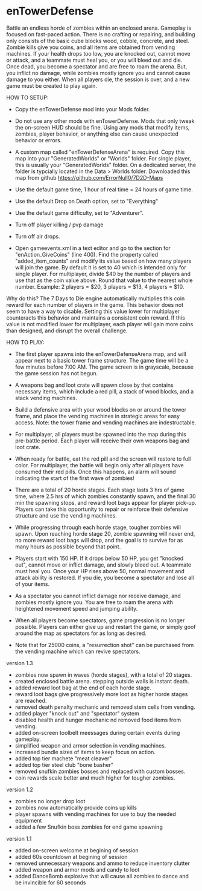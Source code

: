 # enTowerDefense

Battle an endless horde of zombies within an enclosed arena. Gameplay is focused on fast-paced action. There is no crafting or repairing, and building only consists of the basic cube blocks wood, cobble, concrete, and steel. Zombie kills give you coins, and all items are obtained from vending machines. If your health drops too low, you are knocked out, cannot move or attack, and a teammate must heal you, or you will bleed out and die. Once dead, you become a spectator and are free to roam the arena. But, you inflict no damage, while zombies mostly ignore you and cannot cause damage to you either. When all players die, the session is over, and a new game must be created to play again.


HOW TO SETUP:

- Copy the enTowerDefense mod into your Mods folder.

- Do not use any other mods with enTowerDefense. Mods that only tweak the on-screen HUD should be fine. Using any mods that modify items, zombies, player behavior, or anything else can cause unexpected behavior or errors.

- A custom map called "enTowerDefenseArena" is required. Copy this map into your "GeneratedWorlds" or "Worlds" folder. For single player, this is usually your "GeneratedWorlds" folder. On a dedicated server, the folder is typcially located in the Data > Worlds folder. Downloaded this map from github https://github.com/ErrorNull0/7D2D-Maps

- Use the default game time, 1 hour of real time = 24 hours of game time.

- Use the default Drop on Death option, set to "Everything"

- Use the default game difficulty, set to "Adventurer".

- Turn off player killing / pvp damage

- Turn off air drops. 

- Open gameevents.xml in a text editor and go to the section for "enAction_GiveCoins" (line 400). Find the property called "added_item_counts" and modify its value based on how many players will join the game. By default it is set to 40 which is intended only for single player. For multiplayer, divide $40 by the number of players and use that as the coin value above. Round that value to the nearest whole number. Example: 2 players = $20, 3 players = $13, 4 players = $10. 

Why do this? The 7 Days to Die engine automatically multiplies this coin reward for each number of players in the game. This behavior does not seem to have a way to disable. Setting this value lower for multiplayer counteracts this behavior and maintains a consistent coin reward. If this value is not modified lower for multiplayer, each player will gain more coins than designed, and disrupt the overall challenge.


HOW TO PLAY:

- The first player spawns into the enTowerDefenseArena map, and will appear next to a basic tower frame structure. The game time will be a few minutes before 7:00 AM. The game screen is in grayscale, because the game session has not begun.

- A weapons bag and loot crate will spawn close by that contains necessary items, which include a red pill, a stack of wood blocks, and a stack vending machines.

- Build a defensive area with your wood blocks on or around the tower frame, and place the vending machines in strategic areas for easy access. Note: the tower frame and vending machines are indestructable.

- For multiplayer, all players must be spawned into the map during this pre-battle period. Each player will receive their own weapons bag and loot crate.

- When ready for battle, eat the red pill and the screen will restore to full color. For multiplayer, the battle will begin only after all players have consumed their red pills. Once this happens, an alarm will sound indicating the start of the first wave of zombies!

- There are a total of 20 horde stages. Each stage lasts 3 hrs of game time, where 2.5 hrs of which zombies constantly spawn, and the final 30 min the spawning stops, and reward loot bags appear for player pick-up. Players can take this opportunity to repair or reinforce their defensive structure and use the vending machines.

- While progressing through each horde stage, tougher zombies will spawn. Upon reaching horde stage 20, zombie spawning will never end, no more reward loot bags will drop, and the goal is to survive for as many hours as possible beyond that point.

- Players start with 150 HP. If it drops below 50 HP, you get "knocked out", cannot move or inflict damage, and slowly bleed out. A teammate must heal you. Once your HP rises above 50, normal movement and attack ability is restored. If you die, you become a spectator and lose all of your items.

- As a spectator you cannot inflict damage nor receive damage, and zombies mostly ignore you. You are free to roam the arena with heightened movement speed and jumping ability. 

- When all players become spectators, game progression is no longer possible. Players can either give up and restart the game, or simply goof around the map as spectators for as long as desired.

- Note that for 25000 coins, a "resurrection shot" can be purchased from the vending machine which can revive spectators.



version 1.3
- zombies now spawn in waves (horde stages), with a total of 20 stages.
- created enclosed battle arena. stepping outside walls is instant death.
- added reward loot bag at the end of each horde stage.
- reward loot bags give progressively more loot as higher horde stages are reached.
- removed death penalty mechanic and removed stem cells from vending.
- added player "knock out" and "spectator" system
- disabled health and hunger mechanic nd removed food items from vending.
- added on-screen toolbelt meessages during certain events during gameplay.
- simplified weapon and armor selection in vending machines.
- increased bundle sizes of items to keep focus on action.
- added top tier machete "meat cleaver" 
- added top tier steel club "bone basher"
- removed snufkin zombies bosses and replaced with custom bosses.
- coin rewards scale better and much higher for tougher zombies.

version 1.2
- zombies no longer drop loot
- zombies now automatically provide coins up kills
- player spawns with vending machines for use to buy the needed equipment
- added a few Snufkin boss zombies for end game spawning

version 1.1
- added on-screen welcome at begining of session
- added 60s countdown at begining of session
- removed unnecessary weapons and ammo to reduce inventory clutter
- added weapon and armor mods and candy to loot
- added DanceBomb explosive that will cause all zombies to dance and be invincible for 60 seconds

